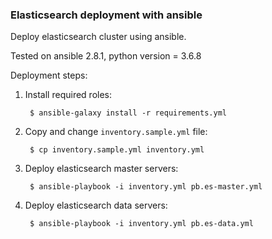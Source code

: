 ### Elasticsearch deployment with ansible ###

Deploy elasticsearch cluster using ansible.

Tested on ansible 2.8.1, python version = 3.6.8

Deployment steps:

1. Install required roles:

        $ ansible-galaxy install -r requirements.yml

1. Copy and change `inventory.sample.yml` file:

        $ cp inventory.sample.yml inventory.yml

1. Deploy elasticsearch master servers:

        $ ansible-playbook -i inventory.yml pb.es-master.yml

1. Deploy elasticsearch data servers:

        $ ansible-playbook -i inventory.yml pb.es-data.yml

